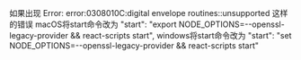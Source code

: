 如果出现 Error: error:0308010C:digital envelope routines::unsupported 这样的错误
macOS将start命令改为  "start": "export NODE_OPTIONS=--openssl-legacy-provider && react-scripts start",
windows将start命令改为 "start": "set NODE_OPTIONS=--openssl-legacy-provider && react-scripts start"
